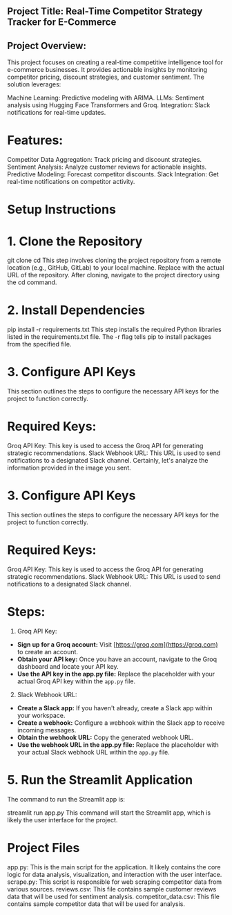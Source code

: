 ## Project Title: Real-Time Competitor Strategy Tracker for E-Commerce

## Project Overview:

This project focuses on creating a real-time competitive intelligence tool for e-commerce businesses. It provides actionable insights by monitoring competitor pricing, discount strategies, and customer sentiment. The solution leverages:

Machine Learning: Predictive modeling with ARIMA.
LLMs: Sentiment analysis using Hugging Face Transformers and Groq.
Integration: Slack notifications for real-time updates.

# Features:

Competitor Data Aggregation: Track pricing and discount strategies.
Sentiment Analysis: Analyze customer reviews for actionable insights.
Predictive Modeling: Forecast competitor discounts.
Slack Integration: Get real-time notifications on competitor activity.

# Setup Instructions

# 1. Clone the Repository


git clone <repository-url>
cd <repository-directory>
This step involves cloning the project repository from a remote location (e.g., GitHub, GitLab) to your local machine.
Replace <repository-url> with the actual URL of the repository.
After cloning, navigate to the project directory using the cd command.

# 2. Install Dependencies

pip install -r requirements.txt
This step installs the required Python libraries listed in the requirements.txt file.
The -r flag tells pip to install packages from the specified file.

# 3. Configure API Keys

This section outlines the steps to configure the necessary API keys for the project to function correctly.

# Required Keys:

Groq API Key: This key is used to access the Groq API for generating strategic recommendations.
Slack Webhook URL: This URL is used to send notifications to a designated Slack channel.
Certainly, let's analyze the information provided in the image you sent.

# 3. Configure API Keys

This section outlines the steps to configure the necessary API keys for the project to function correctly.

# Required Keys:

Groq API Key: This key is used to access the Groq API for generating strategic recommendations.
Slack Webhook URL: This URL is used to send notifications to a designated Slack channel.

# Steps:

1. Groq API Key:

* **Sign up for a Groq account:** Visit [https://groq.com](https://groq.com) to create an account.
* **Obtain your API key:** Once you have an account, navigate to the Groq dashboard and locate your API key. 
* **Use the API key in the app.py file:** Replace the placeholder with your actual Groq API key within the `app.py` file.
2. Slack Webhook URL:

* **Create a Slack app:** If you haven't already, create a Slack app within your workspace.
* **Create a webhook:** Configure a webhook within the Slack app to receive incoming messages.
* **Obtain the webhook URL:** Copy the generated webhook URL.
* **Use the webhook URL in the app.py file:** Replace the placeholder with your actual Slack webhook URL within the `app.py` file.

# 5. Run the Streamlit Application

The command to run the Streamlit app is:

streamlit run app.py
This command will start the Streamlit app, which is likely the user interface for the project.

# Project Files

app.py: This is the main script for the application. It likely contains the core logic for data analysis, visualization, and interaction with the user interface.
scrape.py: This script is responsible for web scraping competitor data from various sources.
reviews.csv: This file contains sample customer reviews data that will be used for sentiment analysis.
competitor_data.csv: This file contains sample competitor data that will be used for analysis.
